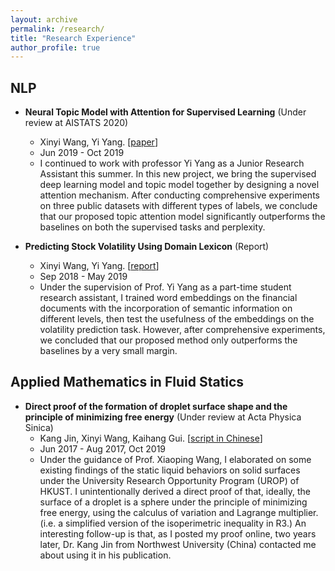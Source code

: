 ```yaml
---
layout: archive
permalink: /research/
title: "Research Experience"
author_profile: true
---
```


## NLP

* **Neural Topic Model with Attention for Supervised Learning** (Under review at AISTATS 2020)
  * Xinyi Wang, Yi Yang. \[[paper](/pdf/Neural_Topic_Attention_Model_for_Supervised_Learning.pdf)\]
  * Jun 2019 - Oct 2019
  * I continued to work with professor Yi Yang as a Junior Research Assistant this summer. In this new project, we bring the supervised deep learning model and topic model together by designing a novel attention mechanism. After conducting comprehensive experiments on three public datasets with different types of labels, we conclude that our proposed topic attention model significantly outperforms the baselines on both the supervised tasks and perplexity.

* **Predicting Stock Volatility Using Domain Lexicon** (Report)
  * Xinyi Wang, Yi Yang. \[[report](/pdf/Predicting_Stock_Volatility_Using_Domain_Lexicon_Enhanced_Word_Embedding.pdf)\]
  * Sep 2018 -  May 2019
  * Under the supervision of Prof. Yi Yang as a part-time student research assistant, I trained word embeddings on the financial documents with the incorporation of semantic information on different levels, then test the usefulness of the embeddings on the volatility prediction task. However, after comprehensive experiments, we concluded that our proposed method only outperforms the baselines by a very small margin. 

## Applied Mathematics in Fluid Statics

* **Direct proof of the formation of droplet surface shape and the principle of minimizing free energy** (Under review at Acta Physica Sinica)
  * Kang Jin, Xinyi Wang, Kaihang Gui. \[[script in Chinese](/pdf/Direct_proof_of_the_formation_of_droplet_surface_shape_and_the_principle_of_minimizing_free_energy.pdf)\]
  * Jun 2017 - Aug 2017, Oct 2019
  * Under the guidance of Prof. Xiaoping Wang, I elaborated on some existing findings of the static liquid behaviors on solid surfaces under the University Research Opportunity Program (UROP) of HKUST. I unintentionally derived a direct proof of that, ideally, the surface of a droplet is a sphere under the principle of minimizing free energy, using the calculus of variation and Lagrange multiplier. (i.e. a simplified version of the isoperimetric inequality in R3.) An interesting follow-up is that, as I posted my proof online, two years later, Dr. Kang Jin from Northwest University (China) contacted me about using it in his publication.